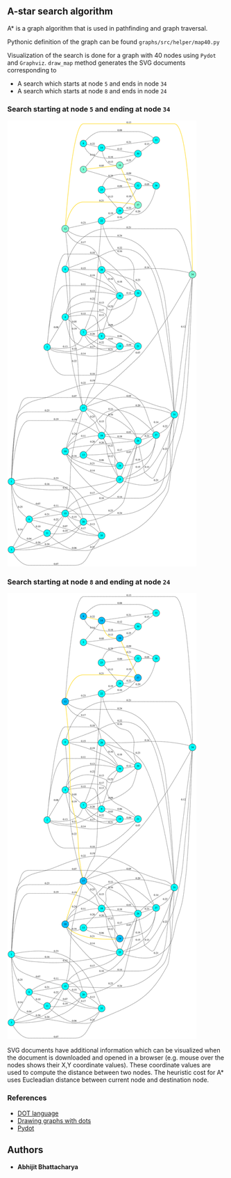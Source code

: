 ## A-star search algorithm

A* is a graph algorithm that is used in pathfinding and graph traversal. 

Pythonic definition of the graph can be found `graphs/src/helper/map40.py`

Visualization of the search is done for a graph with 40 nodes using `Pydot` and `Graphviz`. `draw_map` method generates the SVG documents corresponding to

* A search which starts at node `5` and ends in node `34`
* A search which starts at node `8` and ends in node `24`

### Search starting at node `5` and ending at node `34`
<img src="graphs/src/helper/map40_5_34.svg">

### Search starting at node `8` and ending at node `24`
<img src="graphs/src/helper/map40_8_24.svg">

SVG documents have additional information which can be visualized when the document is downloaded and opened in a browser (e.g. mouse over the nodes shows their X,Y coordinate values). These coordinate values are used to compute the distance between two nodes. The heuristic cost for A* uses Eucleadian distance between current node and destination node.

### References

* [DOT language](https://www.graphviz.org/doc/info/lang.html)
* [Drawing graphs with dots](https://www.graphviz.org/pdf/dotguide.pdf)
* [Pydot](https://pypi.org/project/pydot-ng/)


## Authors

* **Abhijit Bhattacharya** 
